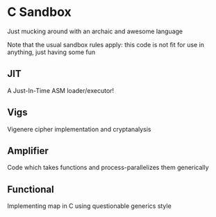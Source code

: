 C Sandbox
=========

Just mucking around with an archaic and awesome language

Note that the usual sandbox rules apply: this code is not fit for use in anything, just having some fun

JIT
---

A Just-In-Time ASM loader/executor!

Vigs
----

Vigenere cipher implementation and cryptanalysis

Amplifier
---------

Code which takes functions and process-parallelizes them generically

Functional
----------

Implementing map in C using questionable generics style

